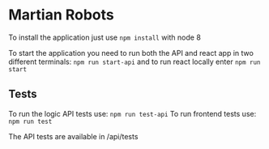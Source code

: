 # Martian Robots

To install the application just use `npm install` with node 8

To start the application you need to run both the API and react app in two different terminals:
`npm run start-api`
and to run react locally enter
`npm run start`

## Tests
To run the logic API tests use:
`npm run test-api` 
To run frontend tests use:
`npm run test`

The API tests are available in /api/tests